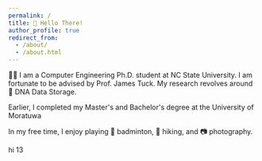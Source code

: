 ```yaml
---
permalink: /
title: 👋 Hello There!
author_profile: true
redirect_from: 
  - /about/
  - /about.html
---
```


<!-- ![Image Description](/images/home.jpeg) -->

👨‍🎓 I am a Computer Engineering Ph.D. student at NC State University. I am fortunate to be advised by <a href="https://ece.ncsu.edu/people/jtuck/" target="_blank" style="text-decoration:none">Prof. James Tuck</a>.  My research revolves around 🧬 DNA Data Storage. 

Earlier, I completed my Master's and Bachelor's degree at the <a href="https://uom.lk/" target="_blank" style="text-decoration:none"> University of Moratuwa </a>

In my free time, I enjoy playing 🏸 badminton, 🥾 hiking, and 📷 photography.

hi 13


